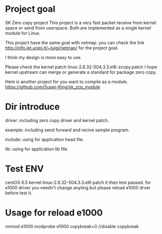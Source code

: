 # Project goal

SK Zero copy project
This project is a very fast packet receive from kernel space or send from userspace.
Both are implemented as a single kernel module for Linux.

This project have the same goal with netmap.
you can check the link http://info.iet.unipi.it/~luigi/netmap/ for the project goal.

I think my design is more easy to use.

Please check the kernel patch linux-2.6.32-504.3.3.el6-zcopy.patch
I hope kernel upstream can merge or generate a standard for package zero copy.

Here is another project for you want to compile as a module.
https://github.com/Super-King/sk_zcp_module

# Dir introduce

driver: including zero copy driver and kernel patch.

example: including send forward and recive sample program.

include: using for application head file.

lib:     using for application lib file.

# Test ENV
centOS 6.5 kernel linux-2.6.32-504.3.3.el6 patch it then test passed.
for e1000 driver you needn't change anyting but please reload e1000 drver before test it.

# Usage for reload e1000
rmmod e1000
modprobe e1000 copybreak=0 //disable copybreak

